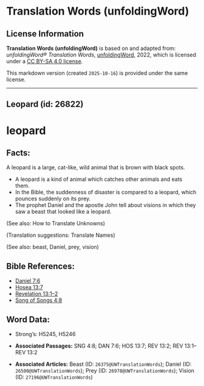 # Translation Words (unfoldingWord)

## License Information

**Translation Words (unfoldingWord)** is based on and adapted from: _unfoldingWord® Translation Words_, [unfoldingWord](https://unfoldingword.org/utw), 2022, which is licensed under a [CC BY-SA 4.0 license](https://creativecommons.org/licenses/by-sa/4.0/legalcode.en).

This markdown version (created `2025-10-16`) is provided under the same license.



--------------------------------

## Leopard (id: 26822)

leopard
=======

Facts:
------

A leopard is a large, cat\-like, wild animal that is brown with black spots.

* A leopard is a kind of animal which catches other animals and eats them.
* In the Bible, the suddenness of disaster is compared to a leopard, which pounces suddenly on its prey.
* The prophet Daniel and the apostle John tell about visions in which they saw a beast that looked like a leopard.

(See also: How to Translate Unknowns)

(Translation suggestions: Translate Names)

(See also: beast, Daniel, prey, vision)

Bible References:
-----------------

* [Daniel 7:6](https://ref.ly/Dan7:6)
* [Hosea 13:7](https://ref.ly/Hos13:7)
* [Revelation 13:1–2](https://ref.ly/Rev13:1-Rev13:2)
* [Song of Songs 4:8](https://ref.ly/Song4:8)

Word Data:
----------

* Strong’s: H5245, H5246

* **Associated Passages:** SNG 4:8; DAN 7:6; HOS 13:7; REV 13:2; REV 13:1–REV 13:2
* **Associated Articles:** Beast (ID: `26375@UWTranslationWords`); Daniel (ID: `26500@UWTranslationWords`); Prey (ID: `26978@UWTranslationWords`); Vision (ID: `27196@UWTranslationWords`)

